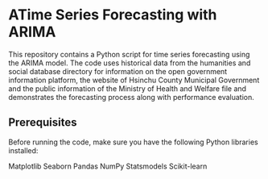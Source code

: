 # ATime Series Forecasting with ARIMA

This repository contains a Python script for time series forecasting using the ARIMA model. The code uses historical data from the humanities and social database directory for information on the open government information platform, the website of Hsinchu County Municipal Government and the public information of the Ministry of Health and Welfare file and demonstrates the forecasting process along with performance evaluation.

## Prerequisites
Before running the code, make sure you have the following Python libraries installed:

Matplotlib
Seaborn
Pandas
NumPy
Statsmodels
Scikit-learn
